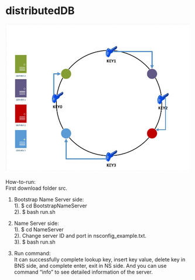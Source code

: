 # distributedDB

![Consistent Hashing](https://github.com/glennjw/distributedDB/blob/main/ch.jpeg?raw=true)


How-to-run:<br />
First download folder src.<br />
1. Bootstrap Name Server side:<br />
1). $ cd BootstrapNameServer<br />
2). $ bash run.sh<br />
2. Name Server side:<br />
1). $ cd NameServer<br />
2). Change server ID and port in nsconfig_example.txt.<br />
3). $ bash run.sh<br />

3. Run command:<br />
It can successfully complete lookup key, insert key value, delete key in BNS side, and complete
enter, exit in NS side. And you can use command “info” to see detailed information of the server.<br />


